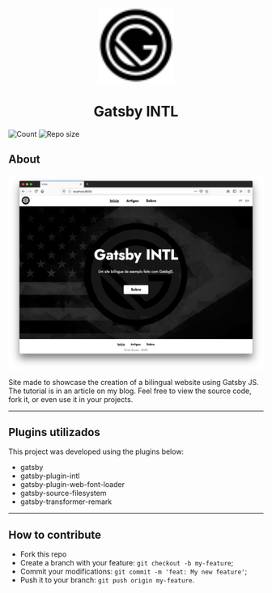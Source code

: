 <p align="center">
    <img alt="Logo" title="Logo" src="static/svg/logo.svg" width="150px" style="display: block; margin: auto" />
</p>
<h1 align="center">
    <span style="display: block;">
    Gatsby INTL
    </span>
</h1>

![Count](https://img.shields.io/github/languages/count/elvessousa/gatsby-intl)
![Repo size](https://img.shields.io/github/repo-size/elvessousa/gatsby-intl)

## About

![Screenshot](.github/screenshot.png)

Site made to showcase the creation of a bilingual website using Gatsby
JS. The tutorial is in an article on my blog. Feel free to view
the source code, fork it, or even use it in your projects.

---

## Plugins utilizados

This project was developed using the plugins below:

- gatsby
- gatsby-plugin-intl
- gatsby-plugin-web-font-loader
- gatsby-source-filesystem
- gatsby-transformer-remark

---

## How to contribute

- Fork this repo
- Create a branch with your feature: `git checkout -b my-feature`;
- Commit your modifications: `git commit -m 'feat: My new feature'`;
- Push it to your branch: `git push origin my-feature`.

